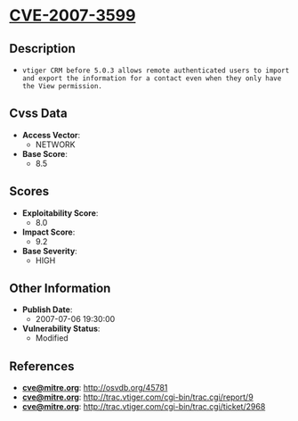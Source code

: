 
# [CVE-2007-3599](https://cve.mitre.org/cgi-bin/cvename.cgi?name=CVE-2007-3599)

## Description

- `vtiger CRM before 5.0.3 allows remote authenticated users to import and export the information for a contact even when they only have the View permission.`

## Cvss Data

- **Access Vector**:
  - NETWORK
- **Base Score**:
  - 8.5

## Scores

- **Exploitability Score**:
  - 8.0
- **Impact Score**:
  - 9.2
- **Base Severity**:
  - HIGH

## Other Information

- **Publish Date**:
  - 2007-07-06 19:30:00
- **Vulnerability Status**:
  - Modified

## References

- **cve@mitre.org**: http://osvdb.org/45781
- **cve@mitre.org**: http://trac.vtiger.com/cgi-bin/trac.cgi/report/9
- **cve@mitre.org**: http://trac.vtiger.com/cgi-bin/trac.cgi/ticket/2968
